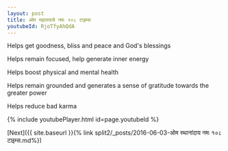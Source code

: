 ```yaml
---
layout: post
title: ओम महातपासे नमः १०८ टाइम्स
youtubeId: RjoTfyAhQdA
---
```

 
 
Helps get goodness, bliss and peace and God's blessings
 
Helps remain focused, help generate inner energy 
 
Helps boost physical and mental health 
 
Helps remain grounded and generates a sense of gratitude towards the greater power 
 
Helps reduce bad karma
 
 
 
 


{% include youtubePlayer.html id=page.youtubeId %}
 
[Next]({{ site.baseurl }}{% link  split2/_posts/2016-06-03-ओम स्थानांदाय नमः १०८ टाइम्स.md%})
 
